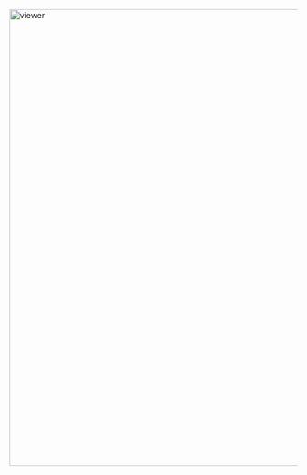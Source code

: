 [<img src="https://prismarine.js.org/prismarine-viewer/test_1.16.1.png" alt="viewer" width="800">](https://prismarine.js.org/prismarine-viewer/)
